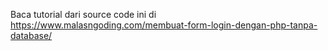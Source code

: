 Baca tutorial dari source code ini di https://www.malasngoding.com/membuat-form-login-dengan-php-tanpa-database/
